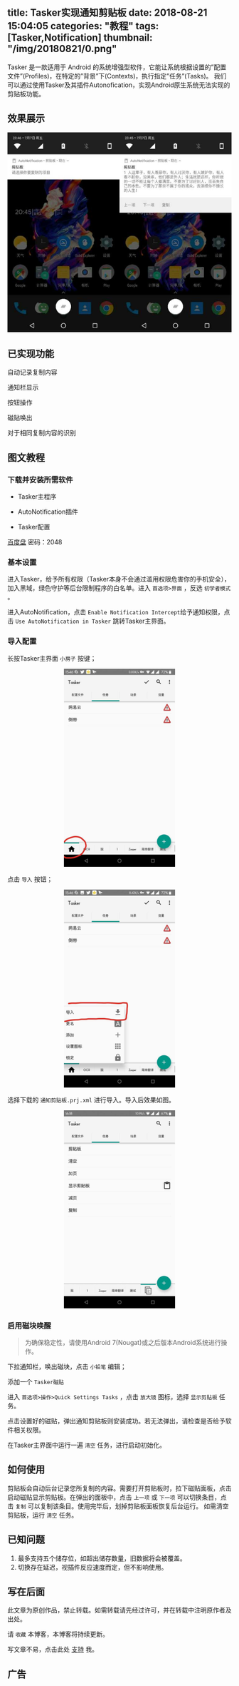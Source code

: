 title: Tasker实现通知剪贴板
date: 2018-08-21 15:04:05
categories: "教程"
tags: [Tasker,Notification]
thumbnail: "/img/20180821/0.png"
---
Tasker 是一款适用于 Android 的系统增强型软件，它能让系统根据设置的”配置文件”(Profiles)，在特定的”背景”下(Contexts)，执行指定”任务”(Tasks)。
我们可以通过使用Tasker及其插件Autonofication，实现Android原生系统无法实现的剪贴板功能。

## 效果展示

![效果展示](/img/20180821/1.png)

## 已实现功能
自动记录复制内容

通知栏显示

按钮操作

磁贴唤出

对于相同复制内容的识别


## 图文教程

### 下载并安装所需软件

* Tasker主程序

* AutoNotification插件

* Tasker配置

[百度盘](https://pan.baidu.com/wap/init?surl=c10ZYHa) 密码：2048

### 基本设置
进入Tasker，给予所有权限（Tasker本身不会通过滥用权限危害你的手机安全），加入黑域，绿色守护等后台限制程序的白名单。进入 `首选项>界面` ，反选 `初学者模式` 。

进入AutoNotification，点击 `Enable Notification Intercept`给予通知权限，点击 `Use AutoNotification in Tasker` 跳转Tasker主界面。

### 导入配置

长按Tasker主界面 `小房子` 按键；

<div align=center>
<img src="/img/20180821/2.png" width="250" height="444" />
</div>

点击 `导入` 按钮；

<div align=center>
<img src="/img/20180821/3.png" width="250" height="444" />
</div>

选择下载的 `通知剪贴板.prj.xml` 进行导入。导入后效果如图。

<div align=center>
<img src="/img/20180821/4.png" width="250" height="444" />
</div>


### 启用磁块唤醒
>为确保稳定性，请使用Android 7(Nougat)或之后版本Android系统进行操作。

下拉通知栏，唤出磁块，点击 `小铅笔` 编辑；

添加一个 `Tasker磁贴`

进入 `首选项>操作>Quick Settings Tasks` ，点击 `放大镜` 图标，选择 `显示剪贴板` 任务。

点击设置好的磁贴，弹出通知剪贴板则安装成功。若无法弹出，请检查是否给予软件相关权限。

在Tasker主界面中运行一遍 `清空` 任务，进行启动初始化。

## 如何使用

剪贴板会自动后台记录您所复制的内容。需要打开剪贴板时，拉下磁贴面板，点击启动磁贴显示剪贴板。在弹出的面板中，点击 `上一项` 或 `下一项` 可以切换条目，点击 `复制` 可以复制该条目。使用完毕后，划掉剪贴板面板恢复后台运行。
如需清空剪贴板，运行 `清空` 任务。

## 已知问题
1. 最多支持五个储存位，如超出储存数量，旧数据将会被覆盖。
2. 切换存在延迟，视插件反应速度而定，但不影响使用。

## 写在后面
此文章为原创作品，禁止转载。如需转载请先经过许可，并在转载中注明原作者及出处。

请 `收藏` 本博客，本博客将持续更新。

写文章不易，点击此处 [支持](https://ojhdt.club/donate) 我。

## 广告
<script async src="//pagead2.googlesyndication.com/pagead/js/adsbygoogle.js"></script>
<ins class="adsbygoogle"
     style="display:block; text-align:center;"
     data-ad-layout="in-article"
     data-ad-format="fluid"
     data-ad-client="ca-pub-1043177129475579"
     data-ad-slot="7254716173"></ins>
<script>
     (adsbygoogle = window.adsbygoogle || []).push({});
</script>